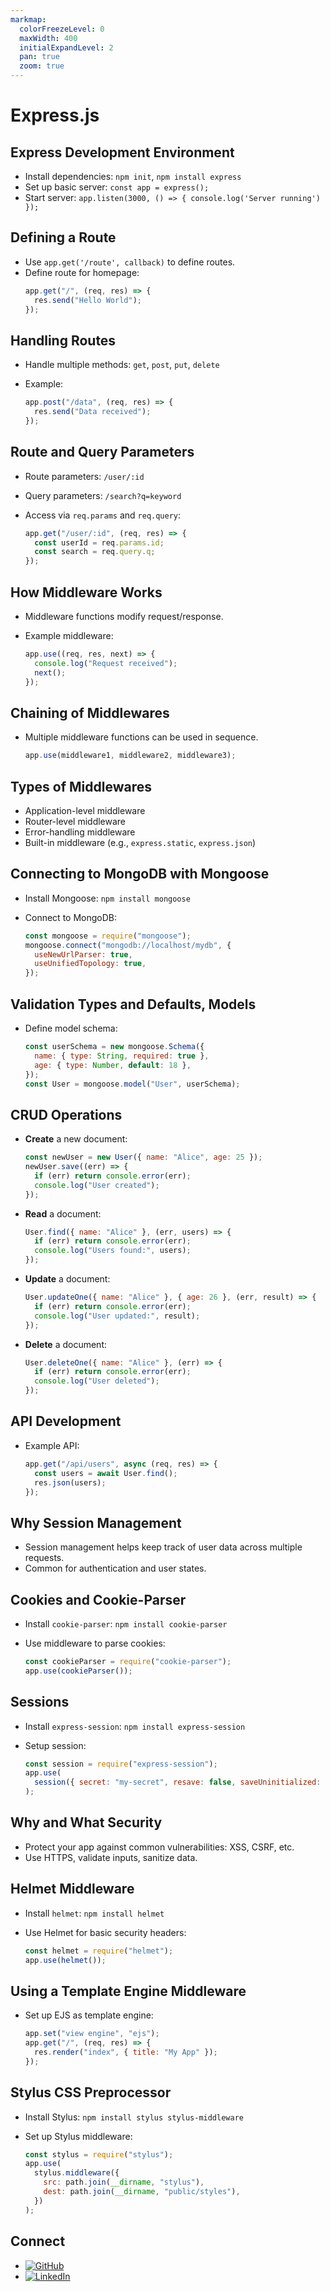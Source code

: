 ```yaml
---
markmap:
  colorFreezeLevel: 0
  maxWidth: 400
  initialExpandLevel: 2
  pan: true
  zoom: true
---
```


# Express.js

## Express Development Environment

- Install dependencies: `npm init`, `npm install express`
- Set up basic server: `const app = express();`
- Start server: `app.listen(3000, () => { console.log('Server running') });`

## Defining a Route

- Use `app.get('/route', callback)` to define routes.
- Define route for homepage:
  ```javascript
  app.get("/", (req, res) => {
    res.send("Hello World");
  });
  ```

## Handling Routes

- Handle multiple methods: `get`, `post`, `put`, `delete`
- Example:

  ```javascript
  app.post("/data", (req, res) => {
    res.send("Data received");
  });
  ```

## Route and Query Parameters

- Route parameters: `/user/:id`
- Query parameters: `/search?q=keyword`
- Access via `req.params` and `req.query`:

  ```javascript
  app.get("/user/:id", (req, res) => {
    const userId = req.params.id;
    const search = req.query.q;
  });
  ```

## How Middleware Works

- Middleware functions modify request/response.
- Example middleware:

  ```javascript
  app.use((req, res, next) => {
    console.log("Request received");
    next();
  });
  ```

## Chaining of Middlewares

- Multiple middleware functions can be used in sequence.

  ```javascript
  app.use(middleware1, middleware2, middleware3);
  ```

## Types of Middlewares

- Application-level middleware
- Router-level middleware
- Error-handling middleware
- Built-in middleware (e.g., `express.static`, `express.json`)

## Connecting to MongoDB with Mongoose

- Install Mongoose: `npm install mongoose`
- Connect to MongoDB:

  ```javascript
  const mongoose = require("mongoose");
  mongoose.connect("mongodb://localhost/mydb", {
    useNewUrlParser: true,
    useUnifiedTopology: true,
  });
  ```

## Validation Types and Defaults, Models

- Define model schema:

  ```javascript
  const userSchema = new mongoose.Schema({
    name: { type: String, required: true },
    age: { type: Number, default: 18 },
  });
  const User = mongoose.model("User", userSchema);
  ```

## CRUD Operations

- **Create** a new document:

  ```javascript
  const newUser = new User({ name: "Alice", age: 25 });
  newUser.save((err) => {
    if (err) return console.error(err);
    console.log("User created");
  });
  ```

- **Read** a document:

  ```javascript
  User.find({ name: "Alice" }, (err, users) => {
    if (err) return console.error(err);
    console.log("Users found:", users);
  });
  ```

- **Update** a document:

  ```javascript
  User.updateOne({ name: "Alice" }, { age: 26 }, (err, result) => {
    if (err) return console.error(err);
    console.log("User updated:", result);
  });
  ```

- **Delete** a document:

  ```javascript
  User.deleteOne({ name: "Alice" }, (err) => {
    if (err) return console.error(err);
    console.log("User deleted");
  });
  ```

## API Development

- Example API:

  ```javascript
  app.get("/api/users", async (req, res) => {
    const users = await User.find();
    res.json(users);
  });
  ```

## Why Session Management

- Session management helps keep track of user data across multiple requests.
- Common for authentication and user states.

## Cookies and Cookie-Parser

- Install `cookie-parser`: `npm install cookie-parser`
- Use middleware to parse cookies:

  ```javascript
  const cookieParser = require("cookie-parser");
  app.use(cookieParser());
  ```

## Sessions

- Install `express-session`: `npm install express-session`
- Setup session:

  ```javascript
  const session = require("express-session");
  app.use(
    session({ secret: "my-secret", resave: false, saveUninitialized: true })
  );
  ```

## Why and What Security

- Protect your app against common vulnerabilities: XSS, CSRF, etc.
- Use HTTPS, validate inputs, sanitize data.

## Helmet Middleware

- Install `helmet`: `npm install helmet`
- Use Helmet for basic security headers:

  ```javascript
  const helmet = require("helmet");
  app.use(helmet());
  ```

## Using a Template Engine Middleware

- Set up EJS as template engine:

  ```javascript
  app.set("view engine", "ejs");
  app.get("/", (req, res) => {
    res.render("index", { title: "My App" });
  });
  ```

## Stylus CSS Preprocessor

- Install Stylus: `npm install stylus stylus-middleware`
- Set up Stylus middleware:

  ```javascript
  const stylus = require("stylus");
  app.use(
    stylus.middleware({
      src: path.join(__dirname, "stylus"),
      dest: path.join(__dirname, "public/styles"),
    })
  );
  ```

## Connect

- [![GitHub](https://img.shields.io/badge/GitHub-omteja04-181717?logo=github)](https://github.com/omteja04)
- [![LinkedIn](https://img.shields.io/badge/LinkedIn-omteja-0000FF?logo=linkedin)](https://linkedin.com/in/omteja)
